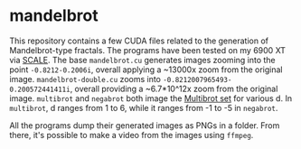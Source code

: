 # mandelbrot

This repository contains a few CUDA files related to the generation of Mandelbrot-type fractals. The programs have been tested on my 6900 XT via [SCALE](https://docs.scale-lang.com/).
The base `mandelbrot.cu` generates images zooming into the point `-0.8212-0.2006i`, overall applying a ~13000x zoom from the original image.
`mandelbrot-double.cu` zooms into `-0.8212007965493-0.200572441411i`, overall providing a ~6.7*10^12x zoom from the original image.
`multibrot` and `negabrot` both image the [Multibrot set](https://en.wikipedia.org/wiki/Mandelbrot_set#Multibrot_sets) for various d. In `multibrot`, d ranges from 1 to 6, while it ranges from -1 to -5 in `negabrot`.

All the programs dump their generated images as PNGs in a folder. From there, it's possible to make a video from the images using `ffmpeg`.